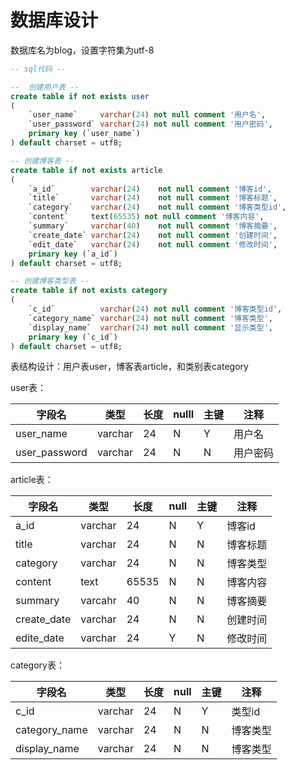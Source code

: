 # 数据库设计

数据库名为blog，设置字符集为utf-8
```sql
-- sql代码 --

--  创建用户表 --
create table if not exists user
(
    `user_name`     varchar(24) not null comment '用户名',
    `user_password` varchar(24) not null comment '用户密码',
    primary key (`user_name`)
) default charset = utf8;

-- 创建博客表 --
create table if not exists article
(
    `a_id`        varchar(24)    not null comment '博客id',
    `title`       varchar(24)    not null comment '博客标题',
    `category`    varchar(24)    not null comment '博客类型id',
    `content`     text(65535) not null comment '博客内容',
    `summary`     varchar(40)    not null comment '博客摘要',
    `create_date` varchar(24)    not null comment '创建时间',
    `edit_date`   varchar(24)    not null comment '修改时间',
    primary key (`a_id`)
) default charset = utf8;

-- 创建博客类型表 --
create table if not exists category
(
    `c_id`          varchar(24) not null comment '博客类型id',
    `category_name` varchar(24) not null comment '博客类型',
    `display_name`  varchar(24) not null comment '显示类型',
    primary key (`c_id`)
) default charset = utf8;


```

表结构设计：用户表user，博客表article，和类别表category

user表：

字段名 | 类型 | 长度 | nulll | 主键 | 注释 
---------|----------|---------|---------|---------|---------
 user_name | varchar | 24 | N | Y | 用户名
 user_password | varchar | 24 | N | N  | 用户密码


 article表：

 字段名 | 类型 | 长度 |  null  | 主键 | 注释
---------|----------|---------|---------|---------|---------
 a_id | varchar | 24 | N | Y | 博客id
 title | varchar | 24 |N | N | 博客标题
 category | varchar | 24 | N | N | 博客类型 
 content | text | 65535 | N | N | 博客内容
 summary | varcahr | 40 | N | N | 博客摘要
 create_date |  varchar  | 24 | N | N | 创建时间
 edite_date | varchar | 24 |  Y | N | 修改时间 

category表：

字段名 | 类型 | 长度 |  null |  主键 | 注释
---------|----------|---------|---------|---------|---------
 c_id | varchar | 24  | N | Y | 类型id 
 category_name | varchar | 24 | N| N | 博客类型 
 display_name | varchar | 24 | N| N | 博客类型 

